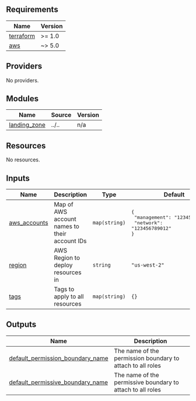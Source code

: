 <!-- BEGIN_TF_DOCS -->
## Requirements

| Name | Version |
|------|---------|
| <a name="requirement_terraform"></a> [terraform](#requirement\_terraform) | >= 1.0 |
| <a name="requirement_aws"></a> [aws](#requirement\_aws) | ~> 5.0 |

## Providers

No providers.

## Modules

| Name | Source | Version |
|------|--------|---------|
| <a name="module_landing_zone"></a> [landing\_zone](#module\_landing\_zone) | ../.. | n/a |

## Resources

No resources.

## Inputs

| Name | Description | Type | Default | Required |
|------|-------------|------|---------|:--------:|
| <a name="input_aws_accounts"></a> [aws\_accounts](#input\_aws\_accounts) | Map of AWS account names to their account IDs | `map(string)` | <pre>{<br/>  "management": "123456789012",<br/>  "network": "123456789012"<br/>}</pre> | no |
| <a name="input_region"></a> [region](#input\_region) | AWS Region to deploy resources in | `string` | `"us-west-2"` | no |
| <a name="input_tags"></a> [tags](#input\_tags) | Tags to apply to all resources | `map(string)` | `{}` | no |

## Outputs

| Name | Description |
|------|-------------|
| <a name="output_default_permission_boundary_name"></a> [default\_permission\_boundary\_name](#output\_default\_permission\_boundary\_name) | The name of the permission boundary to attach to all roles |
| <a name="output_default_permissive_boundary_name"></a> [default\_permissive\_boundary\_name](#output\_default\_permissive\_boundary\_name) | The name of the permissive boundary to attach to all roles |
<!-- END_TF_DOCS -->